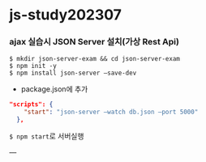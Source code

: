 # js-study202307

### ajax 실습시 JSON Server 설치(가상 Rest Api)
```shell script
$ mkdir json-server-exam && cd json-server-exam
$ npm init -y
$ npm install json-server —save-dev
```

- package.json에 추가
```json
"scripts": {
    "start": "json-server —watch db.json —port 5000"    
  },
```
`$ npm start`로 서버실행

—